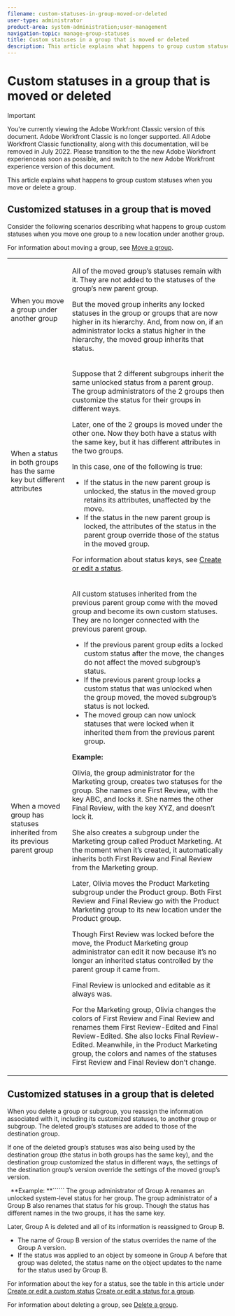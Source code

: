 ```yaml
---
filename: custom-statuses-in-group-moved-or-deleted
user-type: administrator
product-area: system-administration;user-management
navigation-topic: manage-group-statuses
title: Custom statuses in a group that is moved or deleted
description: This article explains what happens to group custom statuses when you move or delete a group.
---
```


# Custom statuses in a group that is moved or deleted

>[!IMPORTANT]
>
>You're currently viewing the Adobe Workfront Classic version of this document. Adobe Workfront Classic is no longer supported. All Adobe Workfront Classic functionality, along with this documentation, will be removed in July 2022. Please transition to the the new Adobe Workfront experienceas soon as possible, and switch to the new Adobe Workfront experience version of this document.

This article explains what happens to group custom statuses when you move or delete a group.

## Customized statuses in a group that is moved

Consider the following scenarios describing what happens to group custom statuses when you move one group to a new location under another group.

For information about moving a group, see [Move a group](../../../administration-and-setup/manage-groups/create-and-manage-groups/move-a-group.md).

<table cellspacing="0"> 
 <col> 
 </col> 
 <col> 
 </col> 
 <tbody> 
  <tr> 
   <td role="rowheader">When you move a group under another group </td> 
   <td> <p>All of the moved group’s statuses remain with it. They are not added to the statuses of the group’s new parent group.</p> <p>But the moved group inherits any locked statuses in the group or groups that are now higher in its hierarchy. And, from now on, if an administrator locks a status higher in the hierarchy, the moved group inherits that status.</p> </td> 
  </tr> 
  <tr> 
   <td role="rowheader"><a name="When"></a>When a status in both groups has the same key but different attributes</td> 
   <td> <p>Suppose that 2 different subgroups inherit the same unlocked status from a parent group. The group administrators of the 2 groups then customize the status for their groups in different ways.</p> <p>Later, one of the 2 groups is moved under the other one. Now they both have a status with the same key, but it has different attributes in the two groups.</p> <p>In this case, one of the following is true:</p> 
    <ul> 
     <li>If the status in the new parent group is unlocked, the status in the moved group retains its attributes, unaffected by the move.</li> 
     <li>If the status in the new parent group is locked, the attributes of the status in the parent group override those of the status in the moved group.</li> 
    </ul> <p>For information about status keys, see <a href="../../../administration-and-setup/customize-workfront/creating-custom-status-and-priority-labels/create-or-edit-a-status.md" class="MCXref xref">Create or edit a status</a>.</p> </td> 
  </tr> 
  <tr> 
   <td role="rowheader">When a moved group has statuses inherited from its previous parent group </td> 
   <td> <p>All custom statuses inherited from the previous parent group come with the moved group and become its own custom statuses. They are no longer connected with the previous parent group.</p> 
    <ul> 
     <li>If the previous parent group edits a locked custom status after the move, the changes do not affect the moved subgroup’s status.</li> 
     <li>If the previous parent group locks a custom status that was unlocked when the group moved, the moved subgroup’s status is not locked.</li> 
     <li>The moved group can now unlock statuses that were locked when it inherited them from the previous parent group.</li> 
    </ul> 
    <div class="example" data-mc-autonum="<b>Example: </b>">
     <span class="autonumber"><span><b>Example: </b></span></span> 
     <p>Olivia, the group administrator for the Marketing group, creates two statuses for the group. She names one First Review, with the key ABC, and locks it. She names the other Final Review, with the key XYZ, and doesn’t lock it.</p> 
     <p>She also creates a subgroup under the Marketing group called Product Marketing. At the moment when it’s created, it automatically inherits both First Review and Final Review from the Marketing group.</p> 
     <p>Later, Olivia moves the Product Marketing subgroup under the Product group. Both First Review and Final Review go with the Product Marketing group to its new location under the Product group.</p> 
     <p>Though First Review was locked before the move, the Product Marketing group administrator can edit it now because it’s no longer an inherited status controlled by the parent group it came from.</p> 
     <p>Final Review is unlocked and editable as it always was.</p> 
     <p>For the Marketing group, Olivia changes the colors of First Review and Final Review and renames them First Review-Edited and Final Review-Edited. She also locks Final Review-Edited. Meanwhile, in the Product Marketing group, the colors and names of the statuses First Review and Final Review don’t change.</p> 
    </div> </td> 
  </tr> 
 </tbody> 
</table>

## Customized statuses in a group that is deleted

When you delete a group or subgroup, you reassign the information associated with it, including its customized statuses, to another group or subgroup. The deleted group’s statuses are added to those of the destination group.

If one of the deleted group’s statuses was also being used by the destination group (the status in both groups has the same key), and the destination group customized the status in different ways, the settings of the destination group’s version override the settings of the moved group’s version.

``` ```**Example: **`````` The group administrator of Group A renames an unlocked system-level status for her group. The group administrator of a Group B also renames that status for his group. Though the status has different names in the two groups, it has the same key.

Later, Group A is deleted and all of its information is reassigned to Group B.

* The name of Group B version of the status overrides the name of the Group A version.
* If the status was applied to an object by someone in Group A before that group was deleted, the status name on the object updates to the name for the status used by Group B.

For information about the key for a status, see the table in this article under [Create or edit a custom status](../../../administration-and-setup/customize-workfront/creating-custom-status-and-priority-labels/create-or-edit-a-status.md#create) [Create or edit a status for a group](../../../administration-and-setup/manage-groups/manage-group-statuses/create-or-edit-a-group-status.md#create).

For information about deleting a group, see [Delete a group](../../../administration-and-setup/manage-groups/create-and-manage-groups/delete-a-group.md).

